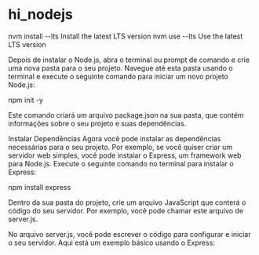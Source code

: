 # hi_nodejs

nvm install --lts                     Install the latest LTS version
nvm use --lts                         Use the latest LTS version

Depois de instalar o Node.js, abra o terminal ou prompt de comando e crie uma nova pasta para o seu projeto. Navegue até esta pasta usando o terminal e execute o seguinte comando para iniciar um novo projeto Node.js:

npm init -y

Este comando criará um arquivo package.json na sua pasta, que contém informações sobre o seu projeto e suas dependências.

Instalar Dependências
Agora você pode instalar as dependências necessárias para o seu projeto. Por exemplo, se você quiser criar um servidor web simples, você pode instalar o Express, um framework web para Node.js. Execute o seguinte comando no terminal para instalar o Express:

npm install express

Dentro da sua pasta do projeto, crie um arquivo JavaScript que conterá o código do seu servidor. Por exemplo, você pode chamar este arquivo de server.js.


No arquivo server.js, você pode escrever o código para configurar e iniciar o seu servidor. Aqui está um exemplo básico usando o Express:

